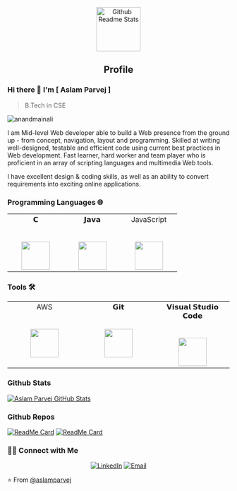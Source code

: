 <p align="center">
 <img width="100px" src="https://res.cloudinary.com/anuraghazra/image/upload/v1594908242/logo_ccswme.svg" align="center" alt="Github Readme Stats" />
 <h2 align="center">Profile</h2>
</p>

### Hi there 👋 I'm [ Aslam Parvej ]
>B.Tech in CSE

<img src="https://komarev.com/ghpvc/?username=aslamparvej" alt="anandmainali" />

<div>
 <p>
I am Mid-level Web developer able to build a Web presence from the ground up - from concept, navigation, layout and programming. Skilled at writing well-designed, testable and efficient code using current best practices in Web development. Fast learner, hard worker and team player who is proficient in an array of scripting languages and multimedia Web tools.

I have excellent design & coding skills, as well as an ability to convert requirements into exciting online applications.
</p>
</div>

### Programming Languages 🌐
<table>
  <tbody>
    <tr valign="top">
      <td width="25%" align="center">
        <span>𝗖</span><br><br><br>
        <img height="64px" src="https://cdn.svgporn.com/logos/c.svg">
      </td>
      <td width="25%" align="center">
        <span>𝗝𝗮𝘃𝗮</span><br><br><br>
        <img height="64px" src="https://cdn.svgporn.com/logos/java.svg">
      </td>
      <td width="25%" align="center">
        <span>JavaScript</span><br><br><br>
        <img height="64px" src="https://cdn.svgporn.com/logos/javascript.svg">
      </td>
    </tr>
  </tbody>
</table>

 
### Tools 🛠️
 <table>
  <tbody>
      <tr valign="top">
         <td width="25%" align="center">
           <span>AWS</span><br><br><br>
           <img height="64px" src="https://cdn.worldvectorlogo.com/logos/aws.svg">
         </td>
         <td width="25%" align="center">
           <span>𝗚𝗶𝘁</span><br><br><br>
           <img height="64px" src="https://cdn.svgporn.com/logos/git-icon.svg">
         </td>
         <td width="25%" align="center">
           <span>𝗩𝗶𝘀𝘂𝗮𝗹 𝗦𝘁𝘂𝗱𝗶𝗼 𝗖𝗼𝗱𝗲</span><br><br><br>
           <img height="64px" src="https://cdn.svgporn.com/logos/visual-studio-code.svg">
         </td>
       </tr>
 </tbody>
</table>

### Github Stats

[![Aslam Parvej GitHub Stats](https://github-readme-stats.vercel.app/api?username=aslamparvej&show_icons=true&count_private=true)](https://github.com/aslamparvej)

### Github Repos

[![ReadMe Card](https://github-readme-stats.vercel.app/api/pin/?username=aslamparvej&repo=Digital-clock&show_owner=true)](https://github.com/aslamparvej/Digital-clock)
[![ReadMe Card](https://github-readme-stats.vercel.app/api/pin/?username=aslamparvej&repo=Digital-clock&show_owner=true)](https://github.com/aslamparvej/Photo-Media)

<h3> 🤝🏻 Connect with Me </h3>

<p align="center">
<!-- <a href="https://www.anandmainali.com.np" target="_blank"><img alt="Website" src="https://img.shields.io/badge/Website-www.anandmainali.com.np-blue?style=flat&logo=google-chrome"></a> -->
<a href="https://www.linkedin.com/in/aslam-parvej-2810/" target="_blank"><img alt="LinkedIn" src="https://img.shields.io/badge/LinkedIn-@aslamparvej-blue?style=flat&logo=linkedin"></a>
<!-- <a href="https://stackoverflow.com/users/8519896/anand-mainali?tab=profile" target="_blank"><img alt="Stack Overflow" src="https://img.shields.io/badge/Stackoverflow-Anand%20Mainali-blue?style=flat&logo=stackoverflow"></a> -->
<a href="aslamparvej2@gmail.com"><img alt="Email" src="https://img.shields.io/badge/Email-aslamparvej2@gmail.com-blue?style=flat&logo=gmail"></a>
</p>


⭐️ From [@aslamparvej](https://github.com/aslamparvej)
